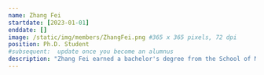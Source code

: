 ```yaml
---
name: Zhang Fei
startdate: [2023-01-01]
enddate: []
image: /static/img/members/ZhangFei.png #365 x 365 pixels, 72 dpi
position: Ph.D. Student
#subsequent:  update once you become an alumnus
description: "Zhang Fei earned a bachelor's degree from the School of Mathematics and Statistics, Central South University, and a master's degree from Weill Medical College of Cornell University. In Zhang's lab, she researches linkage disequilibrium, haplotype blocks, and SNP causality to develop novel GWAS models and uncover psychiatric disorder mechanisms."
---
```

